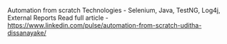 Automation from scratch
Technologies - Selenium, Java, TestNG, Log4j, External Reports
Read full article - https://www.linkedin.com/pulse/automation-from-scratch-uditha-dissanayake/
